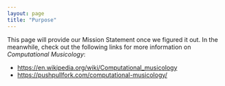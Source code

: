 ```yaml
---
layout: page
title: "Purpose"
---
```


This page will provide our Mission Statement once we figured it out. In the meanwhile, check out the following links for more information on *Computational Musicology*:
* https://en.wikipedia.org/wiki/Computational_musicology
* https://pushpullfork.com/computational-musicology/
